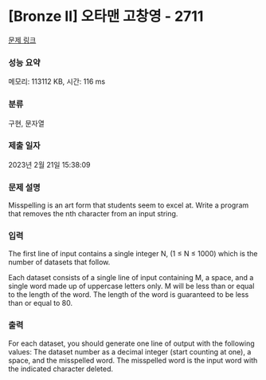 # [Bronze II] 오타맨 고창영 - 2711 

[문제 링크](https://www.acmicpc.net/problem/2711) 

### 성능 요약

메모리: 113112 KB, 시간: 116 ms

### 분류

구현, 문자열

### 제출 일자

2023년 2월 21일 15:38:09

### 문제 설명

<p>Misspelling is an art form that students seem to excel at. Write a program that removes the nth character from an input string. </p>

### 입력 

 <p>The first line of input contains a single integer N, (1 ≤ N ≤ 1000) which is the number of datasets that follow. </p>

<p>Each dataset consists of a single line of input containing M, a space, and a single word made up of uppercase letters only. M will be less than or equal to the length of the word. The length of the word is guaranteed to be less than or equal to 80. </p>

### 출력 

 <p>For each dataset, you should generate one line of output with the following values: The dataset number as a decimal integer (start counting at one), a space, and the misspelled word. The misspelled word is the input word with the indicated character deleted.</p>

